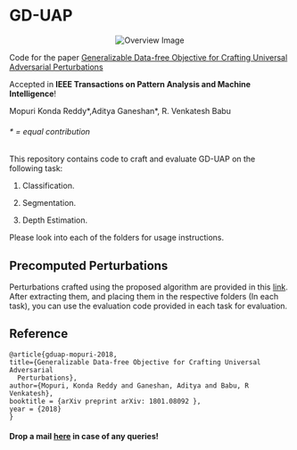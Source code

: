 # GD-UAP

<center> <img src="GD-UAP-overview-latest-variation.png" alt="Overview Image"> </center>
  
Code for the paper [Generalizable Data-free Objective for Crafting Universal Adversarial Perturbations](https://arxiv.org/abs/1801.08092)

Accepted in **IEEE Transactions on Pattern Analysis and Machine Intelligence**!

Mopuri Konda Reddy*,Aditya Ganeshan*, R. Venkatesh Babu

###### * = equal contribution 

This repository contains code to craft and evaluate GD-UAP on the following task:

1) Classification.

2) Segmentation.

3) Depth Estimation.

Please look into each of the folders for usage instructions.

## Precomputed Perturbations

Perturbations crafted using the proposed algorithm are provided in this [link](https://www.dropbox.com/s/ixjzg4itx10nhid/perturbations.tar.gz?dl=0). After extracting them, and placing them in the respective folders (In each task), you can use the evaluation code provided in each task for evaluation.

## Reference

```
@article{gduap-mopuri-2018,
title={Generalizable Data-free Objective for Crafting Universal Adversarial
  Perturbations},
author={Mopuri, Konda Reddy and Ganeshan, Aditya and Babu, R Venkatesh},
booktitle = {arXiv preprint arXiv: 1801.08092 },
year = {2018}
}
```
#### Drop a mail [here](mailto:adityaganeshan@gmail.com) in case of any queries!


